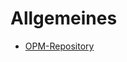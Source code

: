 # Allgemeines #
* [OPM-Repository](http://git.intra.cape-it.de:8088/builds/Customerprojects/Generic/SurveyProcess/)